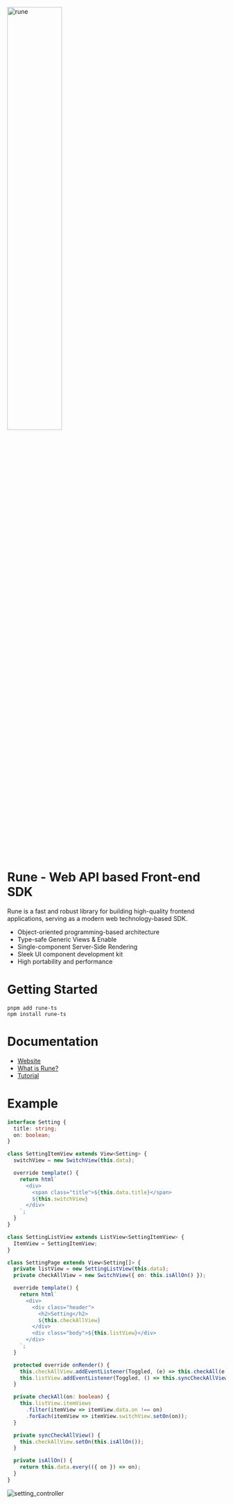 <p><img src="https://raw.githubusercontent.com/marpple/rune/main/docs/img/logo.png" width="50%" alt="rune"></p>

# Rune - Web API based Front-end SDK

Rune is a fast and robust library for building high-quality frontend applications, serving as a modern web technology-based SDK.

- Object-oriented programming-based architecture
- Type-safe Generic Views & Enable
- Single-component Server-Side Rendering
- Sleek UI component development kit
- High portability and performance

# Getting Started

```shell
pnpm add rune-ts
npm install rune-ts
```

# Documentation

- [Website](https://marpple.github.io/rune/)
- [What is Rune?](https://marpple.github.io/rune/guide/what-is-rune.html)
- [Tutorial](https://marpple.github.io/rune/tutorial/view.html)

# Example

```typescript
interface Setting {
  title: string;
  on: boolean;
}

class SettingItemView extends View<Setting> {
  switchView = new SwitchView(this.data);

  override template() {
    return html`
      <div>
        <span class="title">${this.data.title}</span>
        ${this.switchView}
      </div>
    `;
  }
}

class SettingListView extends ListView<SettingItemView> {
  ItemView = SettingItemView;
}

class SettingPage extends View<Setting[]> {
  private listView = new SettingListView(this.data);
  private checkAllView = new SwitchView({ on: this.isAllOn() });

  override template() {
    return html`
      <div>
        <div class="header">
          <h2>Setting</h2>
          ${this.checkAllView}
        </div>
        <div class="body">${this.listView}</div>
      </div>
    `;
  }

  protected override onRender() {
    this.checkAllView.addEventListener(Toggled, (e) => this.checkAll(e.detail.on));
    this.listView.addEventListener(Toggled, () => this.syncCheckAllView());
  }

  private checkAll(on: boolean) {
    this.listView.itemViews
      .filter(itemView => itemView.data.on !== on)
      .forEach(itemView => itemView.switchView.setOn(on));
  }

  private syncCheckAllView() {
    this.checkAllView.setOn(this.isAllOn());
  }

  private isAllOn() {
    return this.data.every(({ on }) => on);
  }
}
```

<img src="https://raw.githubusercontent.com/marpple/rune/main/docs/img/setting_controller.gif" alt="setting_controller">
